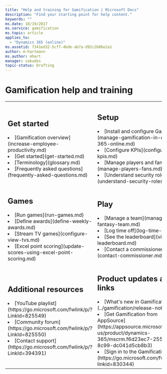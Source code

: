```yaml
---
title: "Help and training for Gamification | Microsoft Docs"
description: "Find your starting point for help content."
keywords: ""
ms.date: 10/19/2017
ms.service: gamification
ms.topic: article
applies_to:
  - "Dynamics 365 (online)"
ms.assetid: 7341ed32-5cf7-4bde-ab7a-d92c2b86e2a1
author: m-hartmann
ms.author: mhart
manager: sakudes
topic-status: Drafting
---
```


# Gamification help and training

<table>
<tr>
<td>

<h2>Get started</h2>
<li>[Gamification overview](increase-employee-productivity.md)</li>
<li>[Get started](get-started.md)</li>
<li>[Terminology](glossary.md)</li>
<li>[Frequently asked questions](frequently-asked-questions.md)</li>
</td>
<td>

<h2>Setup</h2>

<li>[Install and configure Gamification](manage-gamification-in-dynamics-365-online.md)</li>
<li>[Configure KPIs](configure-kpis.md)</li>
<li>[Manage players and fans](manage-players-fans.md)</li>
<li>[Understand security roles](understand-security-roles.md)</li>
</td>
</tr>
<tr>
<td>

<h2>Games</h2>

<li>[Run games](run-games.md)</li>
<li>[Define awards](define-weekly-awards.md)</li>
<li>[Stream TV games](configure-view-tvs.md)</li>
<li>[Excel point scoring](update-scores-using-excel-point-scoring.md)</li>
</td>
<td>

<h2>Play</h2>

<li>[Manage a team](manage-fantasy-team.md)</li>
<li>[Log time off](log-time-off.md)</li>
<li>[See the leaderboard](view-leaderboard.md)</li>
<li>[Contact a commissioner](contact-commissioner.md)</li>
</td>
</tr>
<tr>
<td>

<h2> Additional resources </h2>

<li>[YouTube playlist](https://go.microsoft.com/fwlink/p/?LinkId=825549)</li>
<li>[Community forum](https://go.microsoft.com/fwlink/p/?LinkId=825550)</li>
<li>[Contact support](https://go.microsoft.com/fwlink/p/?LinkId=394391)</li>

</td>
<td>

<h2> Product updates and links </h2>

<li>[What's new in Gamification](../gamification/release-notes.md)</li>
<li>[Get Gamification from AppSource](https://appsource.microsoft.com/en-us/product/dynamics-365/mscrm.f6d23ec7-255c-4bd8-8c99-dc041d5cb8b3)</li>
<li>[Sign in to the Gamification portal](https://go.microsoft.com/fwlink/p/?linkid=830344)</li>
</td>
</tr>
</table>
